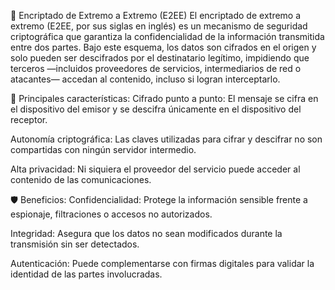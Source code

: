 🔐 Encriptado de Extremo a Extremo (E2EE)
El encriptado de extremo a extremo (E2EE, por sus siglas en inglés) es un mecanismo de seguridad criptográfica que garantiza la confidencialidad de la información transmitida entre dos partes. Bajo este esquema, los datos son cifrados en el origen y solo pueden ser descifrados por el destinatario legítimo, impidiendo que terceros —incluidos proveedores de servicios, intermediarios de red o atacantes— accedan al contenido, incluso si logran interceptarlo.

📌 Principales características:
Cifrado punto a punto: El mensaje se cifra en el dispositivo del emisor y se descifra únicamente en el dispositivo del receptor.

Autonomía criptográfica: Las claves utilizadas para cifrar y descifrar no son compartidas con ningún servidor intermedio.

Alta privacidad: Ni siquiera el proveedor del servicio puede acceder al contenido de las comunicaciones.

🛡️ Beneficios:
Confidencialidad: Protege la información sensible frente a espionaje, filtraciones o accesos no autorizados.

Integridad: Asegura que los datos no sean modificados durante la transmisión sin ser detectados.

Autenticación: Puede complementarse con firmas digitales para validar la identidad de las partes involucradas.

